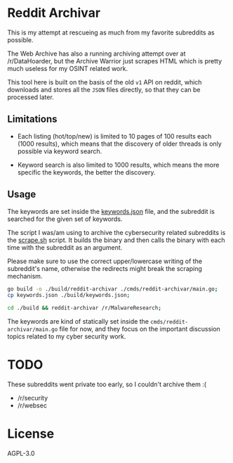# Reddit Archivar

This is my attempt at rescueing as much from my favorite subreddits as possible.

The Web Archive has also a running archiving attempt over at /r/DataHoarder, but
the Archive Warrior just scrapes HTML which is pretty much useless for my OSINT
related work.

This tool here is built on the basis of the old `v1` API on reddit, which downloads
and stores all the `JSON` files directly, so that they can be processed later.


## Limitations

- Each listing (hot/top/new) is limited to 10 pages of 100 results each (1000 results),
  which means that the discovery of older threads is only possible via keyword search.

- Keyword search is also limited to 1000 results, which means the more specific the
  keywords, the better the discovery.


## Usage

The keywords are set inside the [keywords.json](./keywords.json) file, and the
subreddit is searched for the given set of keywords.

The script I was/am using to archive the cybersecurity related subreddits is the
[scrape.sh](./scrape.sh) script. It builds the binary and then calls the binary
with each time with the subreddit as an argument.

Please make sure to use the correct upper/lowercase writing of the subreddit's
name, otherwise the redirects might break the scraping mechanism.

```bash
go build -o ./build/reddit-archivar ./cmds/reddit-archivar/main.go;
cp keywords.json ./build/keywords.json;

cd ./build && reddit-archivar /r/MalwareResearch;
```
The keywords are kind of statically set inside the `cmds/reddit-archivar/main.go`
file for now, and they focus on the important discussion topics related to my
cyber security work.


# TODO

These subreddits went private too early, so I couldn't archive them :(

- /r/security
- /r/websec


# License

AGPL-3.0

